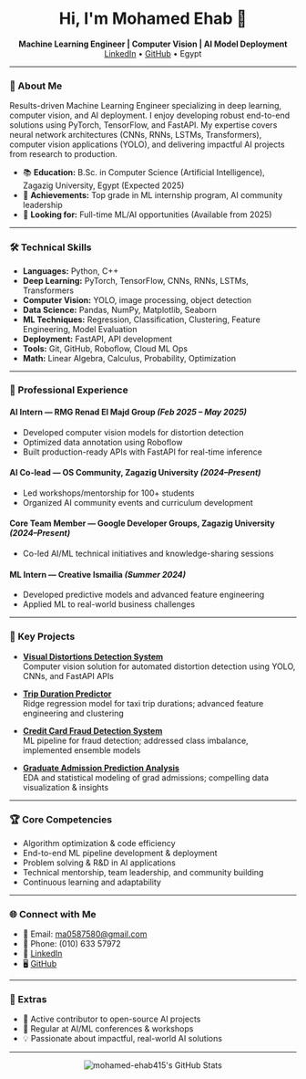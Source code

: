 <h1 align="center">Hi, I'm Mohamed Ehab 👋</h1>
<p align="center">
  <b>Machine Learning Engineer | Computer Vision | AI Model Deployment</b><br>
  <a href="https://www.linkedin.com/in/mohamed-ehab415" target="_blank">LinkedIn</a> • 
  <a href="https://github.com/mohamed-ehab415" target="_blank">GitHub</a> • 
  Egypt
</p>

---

### 🚀 About Me

Results-driven Machine Learning Engineer specializing in deep learning, computer vision, and AI deployment. I enjoy developing robust end-to-end solutions using PyTorch, TensorFlow, and FastAPI. My expertise covers neural network architectures (CNNs, RNNs, LSTMs, Transformers), computer vision applications (YOLO), and delivering impactful AI projects from research to production.

- 📚 **Education:** B.Sc. in Computer Science (Artificial Intelligence), Zagazig University, Egypt (Expected 2025)
- 🏅 **Achievements:** Top grade in ML internship program, AI community leadership
- 🔭 **Looking for:** Full-time ML/AI opportunities (Available from 2025)

---

### 🛠️ Technical Skills

- **Languages:** Python, C++
- **Deep Learning:** PyTorch, TensorFlow, CNNs, RNNs, LSTMs, Transformers
- **Computer Vision:** YOLO, image processing, object detection
- **Data Science:** Pandas, NumPy, Matplotlib, Seaborn
- **ML Techniques:** Regression, Classification, Clustering, Feature Engineering, Model Evaluation
- **Deployment:** FastAPI, API development
- **Tools:** Git, GitHub, Roboflow, Cloud ML Ops
- **Math:** Linear Algebra, Calculus, Probability, Optimization

---

### 💼 Professional Experience

#### **AI Intern** — RMG Renad El Majd Group *(Feb 2025 – May 2025)*
- Developed computer vision models for distortion detection
- Optimized data annotation using Roboflow
- Built production-ready APIs with FastAPI for real-time inference

#### **AI Co-lead** — OS Community, Zagazig University *(2024–Present)*
- Led workshops/mentorship for 100+ students
- Organized AI community events and curriculum development

#### **Core Team Member** — Google Developer Groups, Zagazig University *(2024–Present)*
- Co-led AI/ML technical initiatives and knowledge-sharing sessions

#### **ML Intern** — Creative Ismailia *(Summer 2024)*
- Developed predictive models and advanced feature engineering
- Applied ML to real-world business challenges

---

### 🌟 Key Projects

- **[Visual Distortions Detection System](#)**  
  Computer vision solution for automated distortion detection using YOLO, CNNs, and FastAPI APIs

- **[Trip Duration Predictor](#)**  
  Ridge regression model for taxi trip durations; advanced feature engineering and clustering

- **[Credit Card Fraud Detection System](#)**  
  ML pipeline for fraud detection; addressed class imbalance, implemented ensemble models

- **[Graduate Admission Prediction Analysis](#)**  
  EDA and statistical modeling of grad admissions; compelling data visualization & insights

---

### 🏆 Core Competencies

- Algorithm optimization & code efficiency
- End-to-end ML pipeline development & deployment
- Problem solving & R&D in AI applications
- Technical mentorship, team leadership, and community building
- Continuous learning and adaptability

---

### 🌐 Connect with Me

- 📧 Email: [ma0587580@gmail.com](mailto:ma0587580@gmail.com)
- 📱 Phone: (010) 633 57972
- 💼 [LinkedIn](https://www.linkedin.com/in/mohamed-ehab415)
- 🖥️ [GitHub](https://github.com/mohamed-ehab415)

---

### 🚩 Extras

- 🏅 Active contributor to open-source AI projects
- 🎤 Regular at AI/ML conferences & workshops
- 💡 Passionate about impactful, real-world AI solutions

---

<p align="center">
  <img src="https://github-readme-stats.vercel.app/api?username=mohamed-ehab415&show_icons=true&theme=radical" alt="mohamed-ehab415's GitHub Stats" />
</p>
